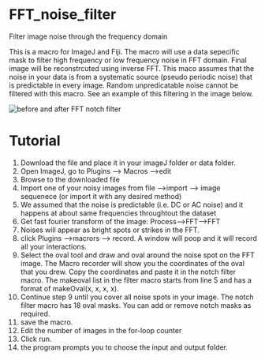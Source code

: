 # FFT_noise_filter
Filter image noise through the frequency domain

This is a macro for ImageJ and Fiji. The macro will use a data sepecific mask to filter high frequency or low frequency noise in FFT domain. Final image will be reconstrcuted using inverse FFT. This maco assumes that the noise in your data is from a systematic source (pseudo periodic noise) that is predictable in every image. Random unpredicatable noise cannot be filtered with this macro. See an example of this filtering in the image below.

![before and after FFT notch filter](https://user-images.githubusercontent.com/36707458/157692826-01403f0f-7efb-44d8-be21-6bccea181c74.jpg)


# Tutorial
1. Download the file and place it in your imageJ folder or data folder.
2. Open ImageJ, go to Plugins --> Macros -->edit
3. Browse to the downloaded file
4. Import one of your noisy images from file -->import --> image sequenece (or import it with any desired method)
5. We assumed that the noise is predictable (i.e. DC or AC noise) and it happens at about same frequencies throughtout the dataset
6. Get fast fourier transform of the image: Process-->FFT-->FFT
7. Noises will appear as bright spots or strikes in the FFT. 
8. click Plugins -->macrors --> record. A window will poop and it will record all your interactions.
9. Select the oval tool and draw and oval around the noise spot on the FFT image. The Macro recorder will show you the coordinates of the oval that you drew. Copy the coordinates and paste it in the notch filter macro. The makeoval list in the filter macro starts from line 5 and has a format of makeOval(x, x, x, x).
10. Continue step 9 until you cover all noise spots in your image. The notch filter macro has 18 oval masks. You can add or remove notch masks as required. 
11. save the macro.
12. Edit the number of images in the for-loop counter
13. Click run. 
14. the program prompts you to choose the input and output folder. 
 
